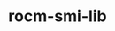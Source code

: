 ---
title: "rocm-smi-lib"
layout: cache
categories: [package, develop]
meta: {"compilers": ["gcc@=11.4.0", "gcc@=13.2.0"], "num_specs": 10, "num_specs_by_stack": {"e4s": 5, "ml-linux-x86_64-rocm": 5, "root": 10}, "oss": ["ubuntu22.04", "ubuntu24.04"], "platforms": ["linux"], "stacks": ["e4s", "ml-linux-x86_64-rocm", "root"], "targets": ["x86_64_v3"], "versions": ["6.1.2", "6.3.2"]}
spec_details: [{"compiler": "gcc@=13.2.0", "hash": "4dcnpea7adcj6azud42zg5u6xtsarrqb", "os": "ubuntu24.04", "platform": "linux", "size": "-", "stacks": ["ml-linux-x86_64-rocm", "root"], "target": "x86_64_v3", "variants": ["~asan", "build_system=cmake", "build_type=Release", "generator=make", "~ipo", "patches=62be726", "+shared"], "versions": ["6.1.2"]}, {"compiler": "gcc@=13.2.0", "hash": "7jwbfikrhybemh4nptt2k47ghdu2mow2", "os": "ubuntu24.04", "platform": "linux", "size": "-", "stacks": ["ml-linux-x86_64-rocm", "root"], "target": "x86_64_v3", "variants": ["~asan", "build_system=cmake", "build_type=Release", "generator=make", "~ipo", "patches=62be726", "+shared"], "versions": ["6.1.2"]}, {"compiler": "gcc@=11.4.0", "hash": "h365bi6io5ccupn26miua5ekhsa7nrnk", "os": "ubuntu22.04", "platform": "linux", "size": "-", "stacks": ["e4s", "root"], "target": "x86_64_v3", "variants": ["~asan", "build_system=cmake", "build_type=Release", "generator=make", "~ipo", "patches=62be726", "+shared"], "versions": ["6.3.2"]}, {"compiler": "gcc@=11.4.0", "hash": "jb3lju33pyrl66cvbfamdtgtq5blficl", "os": "ubuntu22.04", "platform": "linux", "size": "-", "stacks": ["e4s", "root"], "target": "x86_64_v3", "variants": ["~asan", "build_system=cmake", "build_type=Release", "generator=make", "~ipo", "patches=62be726", "+shared"], "versions": ["6.3.2"]}, {"compiler": "gcc@=11.4.0", "hash": "jmpl4hjuonwhii2scxpqbidvppauct6a", "os": "ubuntu22.04", "platform": "linux", "size": "-", "stacks": ["e4s", "root"], "target": "x86_64_v3", "variants": ["~asan", "build_system=cmake", "build_type=Release", "generator=make", "~ipo", "patches=62be726", "+shared"], "versions": ["6.3.2"]}, {"compiler": "gcc@=13.2.0", "hash": "n2k42klvkor5ybmz5qqcqcxewzejsga2", "os": "ubuntu24.04", "platform": "linux", "size": "-", "stacks": ["ml-linux-x86_64-rocm", "root"], "target": "x86_64_v3", "variants": ["~asan", "build_system=cmake", "build_type=Release", "generator=make", "~ipo", "patches=62be726", "+shared"], "versions": ["6.1.2"]}, {"compiler": "gcc@=11.4.0", "hash": "q6hlakifapl7wi2yrmj5z3oz3ixkfoa6", "os": "ubuntu22.04", "platform": "linux", "size": "-", "stacks": ["e4s", "root"], "target": "x86_64_v3", "variants": ["~asan", "build_system=cmake", "build_type=Release", "generator=make", "~ipo", "patches=62be726", "+shared"], "versions": ["6.3.2"]}, {"compiler": "gcc@=13.2.0", "hash": "wi6bugp5vluqfhpa3f5ib66f3nxnhygi", "os": "ubuntu24.04", "platform": "linux", "size": "-", "stacks": ["ml-linux-x86_64-rocm", "root"], "target": "x86_64_v3", "variants": ["~asan", "build_system=cmake", "build_type=Release", "generator=make", "~ipo", "patches=62be726", "+shared"], "versions": ["6.1.2"]}, {"compiler": "gcc@=13.2.0", "hash": "yhyfmduzh7r322l54y6xg4i2s7vvwsiz", "os": "ubuntu24.04", "platform": "linux", "size": "-", "stacks": ["ml-linux-x86_64-rocm", "root"], "target": "x86_64_v3", "variants": ["~asan", "build_system=cmake", "build_type=Release", "generator=make", "~ipo", "patches=62be726", "+shared"], "versions": ["6.1.2"]}, {"compiler": "gcc@=11.4.0", "hash": "zelqq6p2xtk5r3nxbtyncf4qbbq2smgo", "os": "ubuntu22.04", "platform": "linux", "size": "-", "stacks": ["e4s", "root"], "target": "x86_64_v3", "variants": ["~asan", "build_system=cmake", "build_type=Release", "generator=make", "~ipo", "patches=62be726", "+shared"], "versions": ["6.3.2"]}]
---